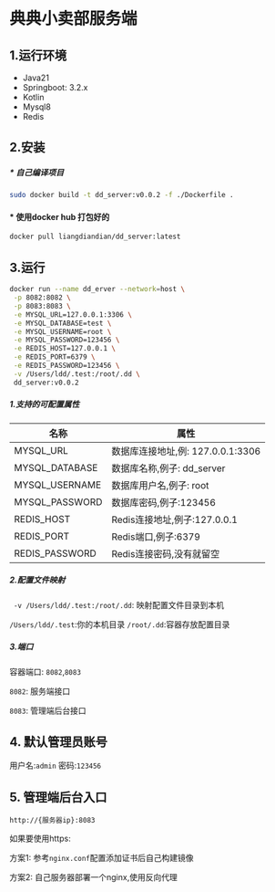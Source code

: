 # 典典小卖部服务端

## 1.运行环境

* Java21
* Springboot: 3.2.x
* Kotlin
* Mysql8
* Redis

## 2.安装

##### * 自己编译项目
```bash
sudo docker build -t dd_server:v0.0.2 -f ./Dockerfile .
```

#### * 使用docker hub 打包好的
```bash
docker pull liangdiandian/dd_server:latest
```


## 3.运行

```bash
docker run --name dd_erver --network=host \
 -p 8082:8082 \
 -p 8083:8083 \
 -e MYSQL_URL=127.0.0.1:3306 \
 -e MYSQL_DATABASE=test \
 -e MYSQL_USERNAME=root \
 -e MYSQL_PASSWORD=123456 \
 -e REDIS_HOST=127.0.0.1 \
 -e REDIS_PORT=6379 \
 -e REDIS_PASSWORD=123456 \
 -v /Users/ldd/.test:/root/.dd \
 dd_server:v0.0.2
```

##### 1.支持的可配置属性

| 名称             | 属性                        |
|----------------|---------------------------|
| MYSQL_URL      | 数据库连接地址,例: 127.0.0.1:3306 |
| MYSQL_DATABASE | 数据库名称,例子: dd_server       |
| MYSQL_USERNAME | 数据库用户名,例子: root           |
| MYSQL_PASSWORD | 数据库密码,例子:123456           |
| REDIS_HOST     | Redis连接地址,例子:127.0.0.1    |
| REDIS_PORT     | Redis端口,例子:6379           |
| REDIS_PASSWORD | Redis连接密码,没有就留空           |

##### 2.配置文件映射
` -v /Users/ldd/.test:/root/.dd`: 映射配置文件目录到本机

`/Users/ldd/.test`:你的本机目录
`/root/.dd`:容器存放配置目录

##### 3.端口

容器端口: `8082`,`8083`

`8082`: 服务端接口

`8083`: 管理端后台接口

## 4. 默认管理员账号

用户名:`admin`
密码:`123456`

## 5. 管理端后台入口

`http://{服务器ip}:8083`

如果要使用https:

方案1: 参考`nginx.conf`配置添加证书后自己构建镜像

方案2: 自己服务器部署一个nginx,使用反向代理
